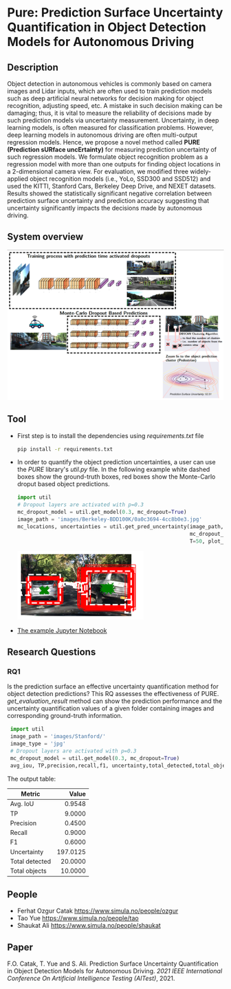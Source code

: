 # Pure: Prediction Surface Uncertainty Quantification in Object Detection Models for Autonomous Driving

## Description
Object detection in autonomous vehicles is commonly based on camera images and Lidar inputs, which are often used to train prediction models such as deep artificial neural networks for decision making for object recognition, adjusting speed, etc. A mistake in such decision making can be damaging; thus, it is vital to measure the reliability of decisions made by such prediction models via uncertainty measurement. Uncertainty, in deep learning models, is often measured for classification problems. However, deep learning models in autonomous driving are often multi-output regression models. Hence, we propose a novel method called **PURE (Prediction sURface uncErtainty)** for measuring prediction uncertainty of such regression models. We formulate object recognition problem as a regression model with more than one outputs for finding object locations in a 2-dimensional camera view. For evaluation, we modified three widely-applied object recognition models (i.e., YoLo, SSD300 and SSD512) and used the KITTI, Stanford Cars, Berkeley Deep Drive, and NEXET datasets. Results showed the statistically significant negative correlation between prediction surface uncertainty and prediction accuracy suggesting that uncertainty significantly impacts the decisions made by autonomous driving.  

## System overview
![Process](https://raw.githubusercontent.com/Simula-COMPLEX/pure/main/desc_images/system-overview.png)

## Tool
* First step is to install the dependencies using *requirements.txt* file
   ```bash
   pip install -r requirements.txt 
   ```
   
* In order to quantify the object prediction uncertainties, a user can use the *PURE* library's *util.py* file. In the following example white dashed boxes show the ground-truth boxes, red boxes show the Monte-Carlo droput based object predictions.
   ```python
   import util
   # Dropout layers are activated with p=0.3
   mc_dropout_model = util.get_model(0.3, mc_dropout=True)
   image_path = 'images/Berkeley-BDD100K/0a0c3694-4cc8b0e3.jpg'
   mc_locations, uncertainties = util.get_pred_uncertainty(image_path,
                                                           mc_dropout_model,mc_dropout=True, 
                                                           T=50, plot_ground_truth=True)
   ```
   ![Output](https://raw.githubusercontent.com/Simula-COMPLEX/pure/main/desc_images/berkeley1.png)
* [The example Jupyter Notebook](https://github.com/Simula-COMPLEX/pure/blob/main/pure-object-detection-uncertainty-quantification.ipynb)

## Research Questions
### RQ1
Is the prediction surface an effective uncertainty quantification method for object detection predictions? This RQ assesses the effectiveness of PURE. *get_evaluation_result* method can show the prediction performance and the uncertainty quantification values of a given folder containing images and corresponding ground-truth information.

   ```python
    import util
    image_path = 'images/Stanford/'
    image_type = 'jpg'
    # Dropout layers are activated with p=0.3
    mc_dropout_model = util.get_model(0.3, mc_dropout=True)
    avg_iou, TP,precision,recall,f1, uncertainty,total_detected,total_objects = get_evaluation_result(tmp_model, image_path,image_type)
   ```
The output table:

|     Metric     |  Value   |
|----------------|---------:|
|    Avg. IoU    |  0.9548  |
|       TP       |  9.0000  |
|   Precision    |   0.4500 |
|     Recall     |   0.9000 |
|       F1       |   0.6000 |
|  Uncertainty   | 197.0125 |
| Total detected | 20.0000  |
| Total objects  | 10.0000  |

## People
* Ferhat Ozgur Catak https://www.simula.no/people/ozgur
* Tao Yue https://www.simula.no/people/tao
* Shaukat Ali https://www.simula.no/people/shaukat

## Paper
F.O. Catak, T. Yue and S. Ali. Prediction Surface Uncertainty Quantification in Object Detection Models for Autonomous Driving. *2021 IEEE International Conference On Artificial Intelligence Testing (AITest)*, 2021.